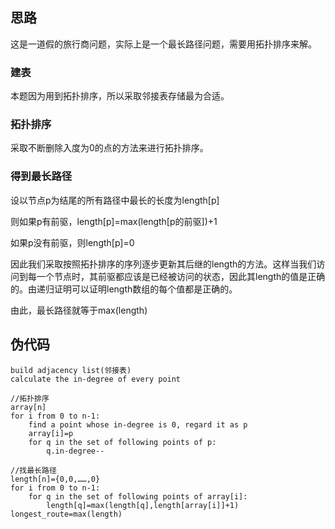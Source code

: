 ## 思路

这是一道假的旅行商问题，实际上是一个最长路径问题，需要用拓扑排序来解。

### 建表

本题因为用到拓扑排序，所以采取邻接表存储最为合适。

### 拓扑排序

采取不断删除入度为0的点的方法来进行拓扑排序。

### 得到最长路径

设以节点p为结尾的所有路径中最长的长度为length[p]

则如果p有前驱，length[p]=max(length[p的前驱])+1

如果p没有前驱，则length[p]=0

因此我们采取按照拓扑排序的序列逐步更新其后继的length的方法。这样当我们访问到每一个节点时，其前驱都应该是已经被访问的状态，因此其length的值是正确的。由递归证明可以证明length数组的每个值都是正确的。

由此，最长路径就等于max(length)

## 伪代码

``````
build adjacency list(邻接表)
calculate the in-degree of every point

//拓扑排序
array[n]
for i from 0 to n-1:
	find a point whose in-degree is 0, regard it as p
	array[i]=p
	for q in the set of following points of p:
		q.in-degree--

//找最长路径
length[n]={0,0,……,0}
for i from 0 to n-1:
	for q in the set of following points of array[i]:
		length[q]=max(length[q],length[array[i]]+1)
longest_route=max(length)
``````



